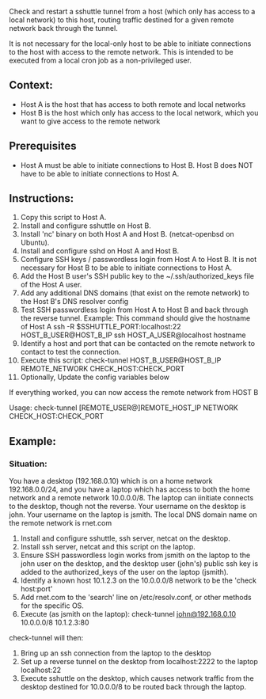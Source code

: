 Check and restart a sshuttle tunnel from a host (which only has access to a local network) to this host, routing traffic destined for a given remote network back through the tunnel.

It is not necessary for the local-only host to be able to initiate connections to the host with access to the remote network. This is intended to be executed from a local cron job as a non-privileged user.

## Context:
- Host A is the host that has access to both remote and local networks
- Host B is the host which only has access to the local network, which you want to give access to the remote network

## Prerequisites
- Host A must be able to initiate connections to Host B. Host B does NOT have to be able to initiate connections to Host A.

## Instructions:
1. Copy this script to Host A.
2. Install and configure sshuttle on Host B.
3. Install 'nc' binary on both Host A and Host B. (netcat-openbsd on Ubuntu).
4. Install and configure sshd on Host A and Host B.
5. Configure SSH keys / passwordless login from Host A to Host B. It is not necessary for Host B to be able to initiate connections to Host A.
6. Add the Host B user's SSH public key to the ~/.ssh/authorized_keys file of the Host A user.
7. Add any additional DNS domains (that exist on the remote network) to the Host B's DNS resolver config
8. Test SSH passwordless login from Host A to Host B and back through the reverse tunnel.
      Example: This command should give the hostname of Host A
       ssh -R $SSHUTTLE_PORT:localhost:22 HOST_B_USER@HOST_B_IP ssh HOST_A_USER@localhost hostname
9. Identify a host and port that can be contacted on the remote network to contact to test the connection.
10. Execute this script: check-tunnel HOST_B_USER@HOST_B_IP REMOTE_NETWORK CHECK_HOST:CHECK_PORT
11. Optionally, Update the config variables below

 If everything worked, you can now access the remote network from HOST B


Usage: check-tunnel [REMOTE_USER@]REMOTE_HOST_IP NETWORK CHECK_HOST:CHECK_PORT


## Example:

### Situation:
You have a desktop (192.168.0.10) which is on a home network 192.168.0.0/24, and you have a laptop which has access to both the home network and a remote network 10.0.0.0/8. The laptop can iinitiate connects to the desktop, though not the reverse. Your username on the desktop is john. Your username on the laptop is jsmith. The local DNS domain name on the remote network is rnet.com
1. Install and configure sshuttle, ssh server, netcat on the desktop.
2. Install ssh server, netcat and this script on the laptop.
3. Ensure SSH passwordless login works from jsmith on the laptop to the john user on the desktop, and the desktop user (john's) public ssh key is added to the authorized_keys of the user on the laptop (jsmith).
4. Identify a known host 10.1.2.3 on the 10.0.0.0/8 network to be the 'check host:port'
5. Add rnet.com to the 'search' line on /etc/resolv.conf, or other methods for the specific OS.
6. Execute (as jsmith on the laptop): check-tunnel john@192.168.0.10 10.0.0.0/8 10.1.2.3:80

check-tunnel will then:
1. Bring up an ssh connection from the laptop to the desktop
2. Set up a reverse tunnel on the desktop from localhost:2222 to the laptop localhost:22
3. Execute sshuttle on the desktop, which causes network traffic from the desktop destined for 10.0.0.0/8 to be routed back through the laptop.

